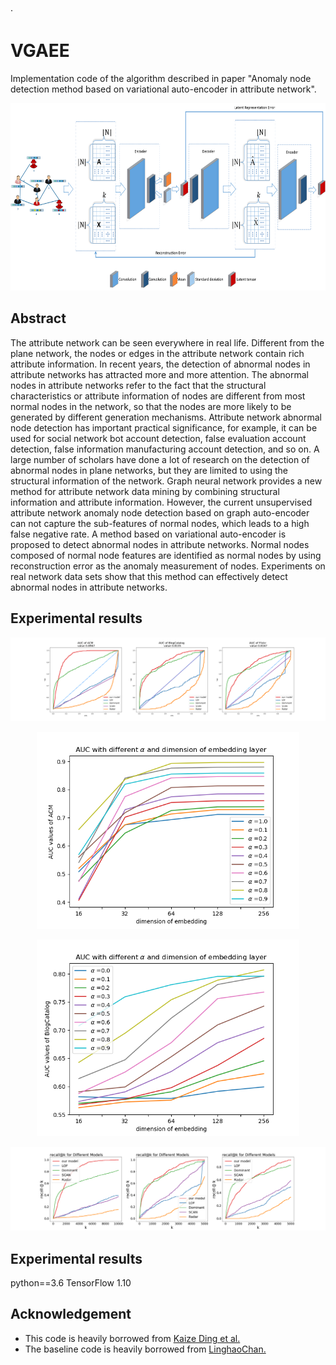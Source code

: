 ·

# VGAEE

Implementation code of the algorithm described in paper "Anomaly node detection method based on variational auto-encoder in attribute network". 


<p align="center">
  <img src="_images/pipeline.png" height="300"  />
</p>


## Abstract 

The attribute network can be seen everywhere in real life. Different from the plane network, the nodes or edges in the attribute network contain rich attribute information. In recent years, the detection of abnormal nodes in attribute networks has attracted more and more attention. The abnormal nodes in attribute networks refer to the fact that the structural characteristics or attribute information of nodes are different from most normal nodes in the network, so that the nodes are more likely to be generated by different generation mechanisms. Attribute network abnormal node detection has important practical significance, for example, it can be used for social network bot account detection, false evaluation account detection, false information manufacturing account detection, and so on. A large number of scholars have done a lot of research on the detection of abnormal nodes in plane networks, but they are limited to using the structural information of the network. Graph neural network provides a new method for attribute network data mining by combining structural information and attribute information. However, the current unsupervised attribute network anomaly node detection based on graph auto-encoder can not capture the sub-features of normal nodes, which leads to a high false negative rate. A method based on variational auto-encoder is proposed to detect abnormal nodes in attribute networks. Normal nodes composed of normal node features are identified as normal nodes by using reconstruction error as the anomaly measurement of nodes. Experiments on real network data sets show that this method can effectively detect abnormal nodes in attribute networks. 



## Experimental results  


<p align="center">
  <img src="_images/auc.png" width="800"  />
</p>

<p align="center">
  <img src="_images/ACM_alpha.png" width="420"  />
</p>
<p align="center">
  <img src="_images/BlogCatalog_alpha.png" width="420"  />
</p>
<p align="center">
  <img src="_images/recall_at_k.png" width="800"  />
</p>



## Experimental results  
python==3.6
TensorFlow 1.10





## Acknowledgement
 - This code is heavily borrowed from [Kaize Ding et al.](https://github.com/kaize0409/GCN_AnomalyDetection)
 - The baseline code is heavily borrowed from [LinghaoChan.](https://github.com/LinghaoChan/Awesome-anomaly-detection-baseline)

